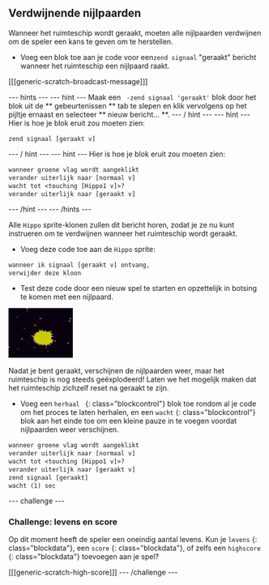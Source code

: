 ## Verdwijnende nijlpaarden

Wanneer het ruimteschip wordt geraakt, moeten alle nijlpaarden verdwijnen om de speler een kans te geven om te herstellen.

+ Voeg een blok toe aan je code voor een` zend signaal ` "geraakt" bericht wanneer het ruimteschip een nijlpaard raakt.

[[[generic-scratch-broadcast-message]]]

\--- hints \--- \--- hint \--- Maak een ` -zend signaal 'geraakt'` blok door het blok uit de ** gebeurtenissen ** tab te slepen en klik vervolgens op het pijltje ernaast en selecteer ** nieuw bericht... **. \--- / hint \--- \--- hint \--- Hier is hoe je blok eruit zou moeten zien:

```blocks
zend signaal [geraakt v]
```

\--- / hint \--- \--- hint \--- Hier is hoe je blok eruit zou moeten zien:

```blocks
wanneer groene vlag wordt aangeklikt
verander uiterlijk naar [normaal v] 
wacht tot <touching [Hippo1 v]>? 
verander uiterlijk naar [geraakt v]
```

\--- /hint \--- \--- /hints \---

Alle ` Hippo ` sprite-klonen zullen dit bericht horen, zodat je ze nu kunt instrueren om te verdwijnen wanneer het ruimteschip wordt geraakt.

+ Voeg deze code toe aan de ` Hippo ` sprite:

```blocks
wanneer ik signaal [geraakt v] ontvang, 
verwijder deze kloon
```

+ Test deze code door een nieuw spel te starten en opzettelijk in botsing te komen met een nijlpaard.

![screenshot](images/invaders-hippo-collide.png)

Nadat je bent geraakt, verschijnen de nijlpaarden weer, maar het ruimteschip is nog steeds geëxplodeerd! Laten we het mogelijk maken dat het ruimteschip zichzelf reset na geraakt te zijn.

+ Voeg een `herhaal ` {: class="blockcontrol"} blok toe rondom al je code om het proces te laten herhalen, en een ` wacht ` {: class="blockcontrol"} blok aan het einde toe om een ​​kleine pauze in te voegen voordat nijlpaarden weer verschijnen.

```blocks
wanneer groene vlag wordt aangeklikt
verander uiterlijk naar [normaal v] 
wacht tot <touching [Hippo1 v]>? 
verander uiterlijk naar [geraakt v]
zend signaal [geraakt]
wacht (1) sec
```

\--- challenge \---

### Challenge: levens en score

Op dit moment heeft de speler een oneindig aantal levens. Kun je ` levens ` {: class="blockdata"}, een ` score ` {: class="blockdata"}, of zelfs een ` highscore ` {: class="blockdata"} toevoegen aan je spel?

[[[generic-scratch-high-score]]] \--- /challenge \---